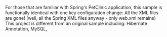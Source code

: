 For those that are familiar with Spring's PetClinic application, this sample is functionally identical with one key configuration change: All the XML files are gone! (well, all the Spring XML files anyway - only web.xml remains)
 This project is different from an original sample including: Hibernate Annotation, MySQL,